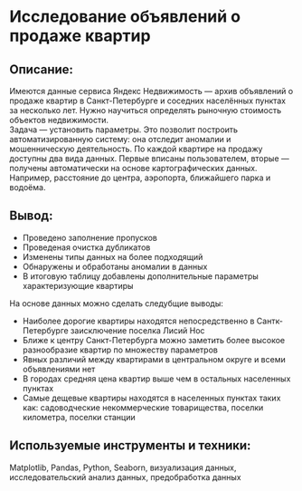 # Исследование объявлений о продаже квартир

## Описание:
Имеются данные сервиса Яндекс Недвижимость — архив объявлений о продаже квартир в Санкт-Петербурге и соседних населённых пунктах за несколько лет. Нужно научиться определять рыночную стоимость объектов недвижимости.  
Задача — установить параметры. Это позволит построить автоматизированную систему: она отследит аномалии и мошенническую деятельность.
По каждой квартире на продажу доступны два вида данных. Первые вписаны пользователем, вторые — получены автоматически на основе картографических данных. Например, расстояние до центра, аэропорта, ближайшего парка и водоёма.

## Вывод:
- Проведено заполнение пропусков
- Проведеная очистка дубликатов
- Изменены типы данных на более подходящий
- Обнаружены и обработаны аномалии в данных
- В итоговую таблицу добавлены дополнительные параметры характеризующие квартиры

На основе данных можно сделать следубщие выводы:
- Наиболее дорогие квартиры находятся непосредственно в Сантк-Петербурге заисключение поселка Лисий Нос
- Ближе к центру Санкт-Петербурга можно заметить более высокое разнообразие квартир по множеству параметров
- Явных различий между квартирами в центральном округе и всеми объявлениями нет
- В городах средняя цена квартир выше чем в остальных населенных пунктах
- Самые дещевые квартиры находятся в населенных пунктах таких как: садоводческие некоммерческие товарищества, поселки километра, поселки станции

## Используемые инструменты и техники:
Matplotlib, Pandas, Python, Seaborn, визуализация данных, исследовательский анализ данных, предобработка данных
